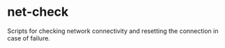 # net-check
Scripts for checking network connectivity and resetting the connection in case of failure.
